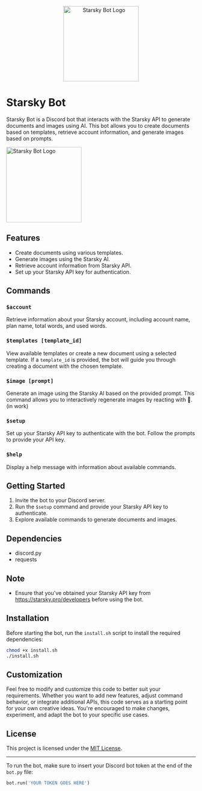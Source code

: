 <p align="center">
  <img src="https://starsky.pro/uploads/brand/cEKpGkKA8tD5P2nKh47CsigASMEwJCWRn4k3dRW5.png" alt="Starsky Bot Logo" width="200">
</p>

# Starsky Bot

Starsky Bot is a Discord bot that interacts with the Starsky API to generate documents and images using AI. This bot allows you to create documents based on templates, retrieve account information, and generate images based on prompts.

  <img style="align = center;" src="https://starsky.pro/uploads/brand/cEKpGkKA8tD5P2nKh47CsigASMEwJCWRn4k3dRW5.png](https://i.ytimg.com/vi/pCyh0GO_gIE/maxresdefault.jpg" alt="Starsky Bot Logo" width="200">

## Features

- Create documents using various templates.
- Generate images using the Starsky AI.
- Retrieve account information from Starsky API.
- Set up your Starsky API key for authentication.

## Commands

### `$account`

Retrieve information about your Starsky account, including account name, plan name, total words, and used words.

### `$templates [template_id]`

View available templates or create a new document using a selected template. If a `template_id` is provided, the bot will guide you through creating a document with the chosen template.

### `$image [prompt]`

Generate an image using the Starsky AI based on the provided prompt. This command allows you to interactively regenerate images by reacting with 🔄. (in work)

### `$setup`

Set up your Starsky API key to authenticate with the bot. Follow the prompts to provide your API key.

### `$help`

Display a help message with information about available commands.

## Getting Started

1. Invite the bot to your Discord server.
2. Run the `$setup` command and provide your Starsky API key to authenticate.
3. Explore available commands to generate documents and images.

## Dependencies

- discord.py
- requests

## Note

- Ensure that you've obtained your Starsky API key from https://starsky.pro/developers before using the bot.

## Installation

Before starting the bot, run the `install.sh` script to install the required dependencies:

```bash
chmod +x install.sh
./install.sh
```
## Customization

Feel free to modify and customize this code to better suit your requirements. Whether you want to add new features, adjust command behavior, or integrate additional APIs, this code serves as a starting point for your own creative ideas. You're encouraged to make changes, experiment, and adapt the bot to your specific use cases.

## License

This project is licensed under the [MIT License](LICENSE).

---

To run the bot, make sure to insert your Discord bot token at the end of the `bot.py` file:

```python
bot.run('YOUR TOKEN GOES HERE')
